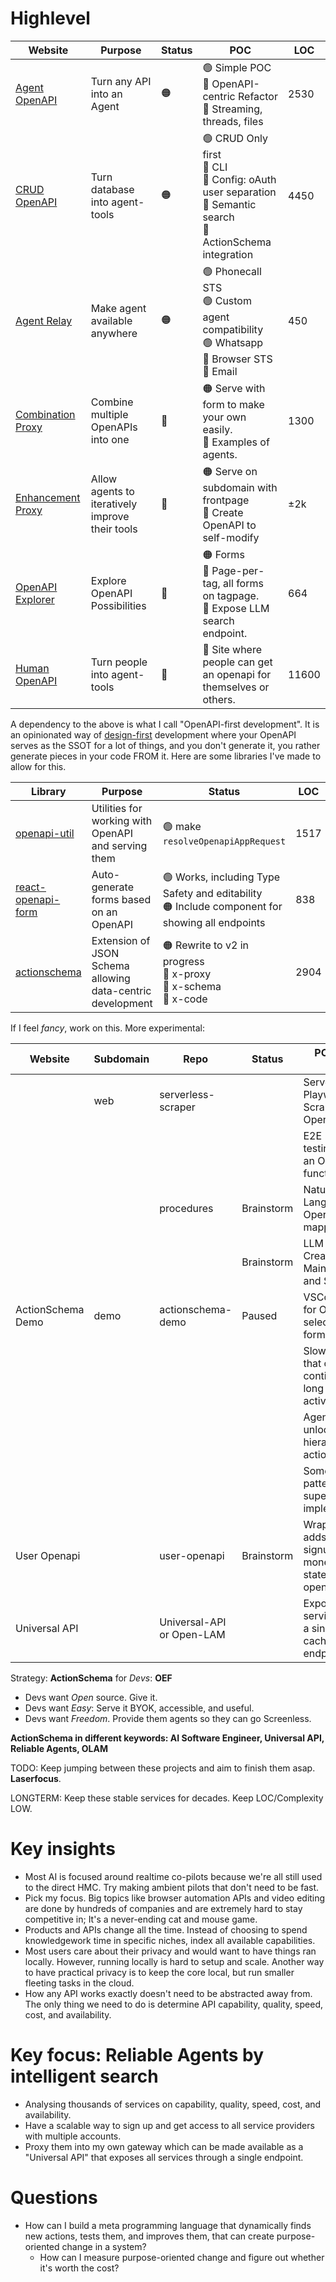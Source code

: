 # Highlevel

| Website                                               | Purpose                                         | Status | POC                                                                                                                   | LOC   |
| ----------------------------------------------------- | ----------------------------------------------- | ------ | --------------------------------------------------------------------------------------------------------------------- | ----- |
| [Agent OpenAPI](https://agent.actionschema.com)       | Turn any API into an Agent                      | 🟠     | 🟢 Simple POC<br>🔴 OpenAPI-centric Refactor<br>🔴 Streaming, threads, files                                          | 2530  |
| [CRUD OpenAPI](https://data.actionschema.com)         | Turn database into agent-tools                  | 🟠     | 🟢 CRUD Only first<br>🔴 CLI<br>🔴 Config: oAuth user separation<br>🔴 Semantic search<br>🔴 ActionSchema integration | 4450  |
| [Agent Relay](https://telecom.actionschema.com)       | Make agent available anywhere                   | 🟠     | 🟢 Phonecall STS<br>🟢 Custom agent compatibility<br>🟢 Whatsapp<br>🔴 Browser STS<br>🔴 Email                        | 450   |
| [Combination Proxy](https://proxy.actionschema.com)   | Combine multiple OpenAPIs into one              | 🔴     | 🟠 Serve with form to make your own easily.<br>🔴 Examples of agents.                                                 | 1300  |
| [Enhancement Proxy](https://openapi.actionschema.com) | Allow agents to iteratively improve their tools | 🔴     | 🟠 Serve on subdomain with frontpage<br>🔴 Create OpenAPI to self-modify                                              | ±2k   |
| [OpenAPI Explorer](https://explorer.actionschema.com) | Explore OpenAPI Possibilities                   | 🔴     | 🟠 Forms<br>🔴 Page-per-tag, all forms on tagpage.<br>🔴 Expose LLM search endpoint.                                  | 664   |
| [Human OpenAPI](https://human.actionschema.com)       | Turn people into agent-tools                    | 🔴     | 🔴 Site where people can get an openapi for themselves or others.                                                     | 11600 |

A dependency to the above is what I call "OpenAPI-first development". It is an opinionated way of [design-first](https://swagger.io/blog/code-first-vs-design-first-api/) development where your OpenAPI serves as the SSOT for a lot of things, and you don't generate it, you rather generate pieces in your code FROM it. Here are some libraries I've made to allow for this.

| Library                                                                      | Purpose                                                    | Status                                                                                            | LOC  |
| ---------------------------------------------------------------------------- | ---------------------------------------------------------- | ------------------------------------------------------------------------------------------------- | ---- |
| [openapi-util](https://github.com/CodeFromAnywhere/openapi-util)             | Utilities for working with OpenAPI and serving them        | 🟢 make `resolveOpenapiAppRequest`<br>                                                            | 1517 |
| [react-openapi-form](https://github.com/CodeFromAnywhere/react-openapi-form) | Auto-generate forms based on an OpenAPI                    | 🟢 Works, including Type Safety and editability<br>🟠 Include component for showing all endpoints | 838  |
| [actionschema](https://github.com/CodeFromAnywhere/ActionSchema)             | Extension of JSON Schema allowing data-centric development | 🟠 Rewrite to v2 in progress<br>🔴 x-proxy<br>🔴 x-schema<br>🔴 x-code<br>                        | 2904 |

If I feel _fancy_, work on this. More experimental:

| Website           | Subdomain | Repo                      | Status     | POC or next steps                                                    | Depends on                      |
| ----------------- | --------- | ------------------------- | ---------- | -------------------------------------------------------------------- | ------------------------------- |
|                   | web       | serverless-scraper        |            | Serverless Playwright Scraping OpenAPI.                              |
|                   |           |                           |            | E2E testing/validating an OpenAPI's functionality                    | ActionSchema?                   |
|                   |           | procedures                | Brainstorm | Natural Language to Operations mapping                               | Good OpenAPI search             |
|                   |           |                           | Brainstorm | LLM Hierarchy Creation, Maintenance, and Search                      |                                 |
| ActionSchema Demo | demo      | actionschema-demo         | Paused     | VSCode plugin for OpenAPI selection and form-filling                 | Functional OpenAPI              |
|                   |           |                           |            | Slow-agents that can continue very long or self-activate             |                                 |
|                   |           |                           |            | Agents openapi unlocks hierarchical actionschema                     |                                 |
|                   |           |                           |            | Some agentic patterns are super useful to implement                  | Agent OpenAPI                   |
| User Openapi      |           | user-openapi              | Brainstorm | Wrapper that adds user-signup and monetisation to stateless openapis |                                 |
| Universal API     |           | Universal-API or Open-LAM |            | Exposes all services through a single cacheable NLP endpoint         | OpenAPI Explorer, Search, Proxy |

Strategy: **ActionSchema** for _Devs_: **OEF**

- Devs want _Open_ source. Give it.
- Devs want _Easy_: Serve it BYOK, accessible, and useful.
- Devs want _Freedom_. Provide them agents so they can go Screenless.

**ActionSchema in different keywords: AI Software Engineer, Universal API, Reliable Agents, OLAM**

TODO: Keep jumping between these projects and aim to finish them asap. **Laserfocus**.

LONGTERM: Keep these stable services for decades. Keep LOC/Complexity LOW.

# Key insights

- Most AI is focused around realtime co-pilots because we're all still used to the direct HMC. Try making ambient pilots that don't need to be fast.
- Pick my focus. Big topics like browser automation APIs and video editing are done by hundreds of companies and are extremely hard to stay competitive in; It's a never-ending cat and mouse game.
- Products and APIs change all the time. Instead of choosing to spend knowledgework time in specific niches, index all available capabilities.
- Most users care about their privacy and would want to have things ran locally. However, running locally is hard to setup and scale. Another way to have practical privacy is to keep the core local, but run smaller fleeting tasks in the cloud.
- How any API works exactly doesn't need to be abstracted away from. The only thing we need to do is determine API capability, quality, speed, cost, and availability.

# Key focus: Reliable Agents by intelligent search

- Analysing thousands of services on capability, quality, speed, cost, and availability.
- Have a scalable way to sign up and get access to all service providers with multiple accounts.
- Proxy them into my own gateway which can be made available as a "Universal API" that exposes all services through a single endpoint.

# Questions

- How can I build a meta programming language that dynamically finds new actions, tests them, and improves them, that can create purpose-oriented change in a system?
  - How can I measure purpose-oriented change and figure out whether it's worth the cost?
